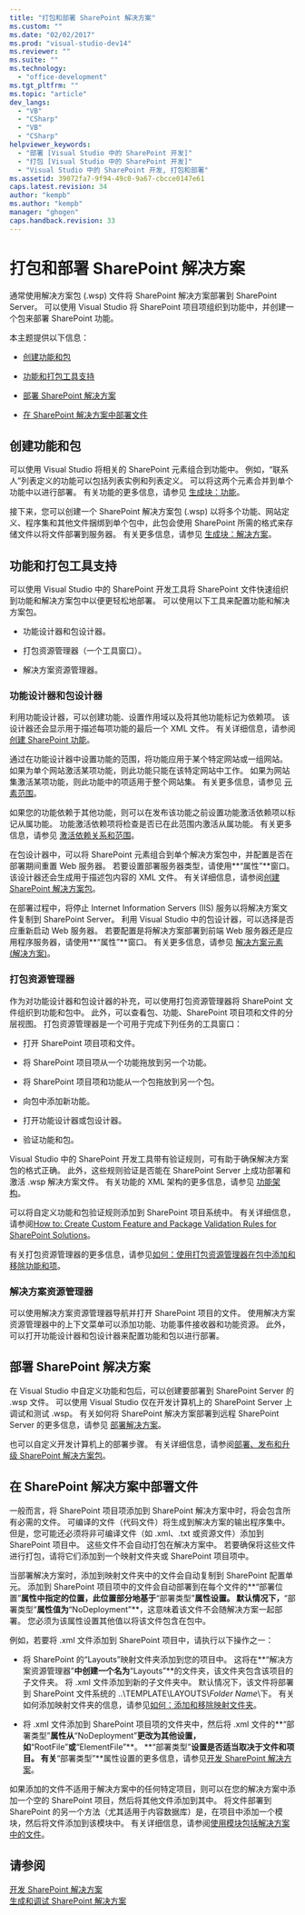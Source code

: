 ```yaml
---
title: "打包和部署 SharePoint 解决方案"
ms.custom: ""
ms.date: "02/02/2017"
ms.prod: "visual-studio-dev14"
ms.reviewer: ""
ms.suite: ""
ms.technology: 
  - "office-development"
ms.tgt_pltfrm: ""
ms.topic: "article"
dev_langs: 
  - "VB"
  - "CSharp"
  - "VB"
  - "CSharp"
helpviewer_keywords: 
  - "部署 [Visual Studio 中的 SharePoint 开发]"
  - "打包 [Visual Studio 中的 SharePoint 开发]"
  - "Visual Studio 中的 SharePoint 开发, 打包和部署"
ms.assetid: 39072fa7-9f94-49c0-9a67-cbcce0147e61
caps.latest.revision: 34
author: "kempb"
ms.author: "kempb"
manager: "ghogen"
caps.handback.revision: 33
---
```

# 打包和部署 SharePoint 解决方案
  通常使用解决方案包 \(.wsp\) 文件将 SharePoint 解决方案部署到 SharePoint Server。  可以使用 Visual Studio 将 SharePoint 项目项组织到功能中，并创建一个包来部署 SharePoint 功能。  
  
 本主题提供以下信息：  
  
-   [创建功能和包](#Creating)  
  
-   [功能和打包工具支持](#Tools)  
  
-   [部署 SharePoint 解决方案](#Deploying)  
  
-   [在 SharePoint 解决方案中部署文件](#DeployingFiles)  
  
##  <a name="Creating"></a> 创建功能和包  
 可以使用 Visual Studio 将相关的 SharePoint 元素组合到功能中。  例如，“联系人”列表定义的功能可以包括列表实例和列表定义。  可以将这两个元素合并到单个功能中以进行部署。  有关功能的更多信息，请参见 [生成块：功能](http://go.microsoft.com/fwlink/?LinkID=169183)。  
  
 接下来，您可以创建一个 SharePoint 解决方案包 \(.wsp\) 以将多个功能、网站定义、程序集和其他文件捆绑到单个包中，此包会使用 SharePoint 所需的格式来存储文件以将文件部署到服务器。  有关更多信息，请参见 [生成块：解决方案](http://go.microsoft.com/fwlink/?LinkID=169186)。  
  
##  <a name="Tools"></a> 功能和打包工具支持  
 可以使用 Visual Studio 中的 SharePoint 开发工具将 SharePoint 文件快速组织到功能和解决方案包中以便更轻松地部署。  可以使用以下工具来配置功能和解决方案包。  
  
-   功能设计器和包设计器。  
  
-   打包资源管理器（一个工具窗口）。  
  
-   解决方案资源管理器。  
  
### 功能设计器和包设计器  
 利用功能设计器，可以创建功能、设置作用域以及将其他功能标记为依赖项。  该设计器还会显示用于描述每项功能的最后一个 XML 文件。  有关详细信息，请参阅[创建 SharePoint 功能](../sharepoint/creating-sharepoint-features.md)。  
  
 通过在功能设计器中设置功能的范围，将功能应用于某个特定网站或一组网站。  如果为单个网站激活某项功能，则此功能只能在该特定网站中工作。  如果为网站集激活某项功能，则此功能中的项适用于整个网站集。  有关更多信息，请参见 [元素范围](http://go.microsoft.com/fwlink/?LinkID=169189)。  
  
 如果您的功能依赖于其他功能，则可以在发布该功能之前设置功能激活依赖项以标记从属功能。  功能激活依赖项将检查是否已在此范围内激活从属功能。  有关更多信息，请参见 [激活依赖关系和范围](http://go.microsoft.com/fwlink/?LinkID=169190)。  
  
 在包设计器中，可以将 SharePoint 元素组合到单个解决方案包中，并配置是否在部署期间重置 Web 服务器。  若要设置部署服务器类型，请使用**“属性”**窗口。  该设计器还会生成用于描述包内容的 XML 文件。  有关详细信息，请参阅[创建 SharePoint 解决方案包](../sharepoint/creating-sharepoint-solution-packages.md)。  
  
 在部署过程中，将停止 Internet Information Servers \(IIS\) 服务以将解决方案文件复制到 SharePoint Server。  利用 Visual Studio 中的包设计器，可以选择是否应重新启动 Web 服务器。  若要配置是将解决方案部署到前端 Web 服务器还是应用程序服务器，请使用**“属性”**窗口。  有关更多信息，请参见 [解决方案元素 \(解决方案\)](http://go.microsoft.com/fwlink/?LinkID=169191)。  
  
### 打包资源管理器  
 作为对功能设计器和包设计器的补充，可以使用打包资源管理器将 SharePoint 文件组织到功能和包中。  此外，可以查看包、功能、SharePoint 项目项和文件的分层视图。  打包资源管理器是一个可用于完成下列任务的工具窗口：  
  
-   打开 SharePoint 项目项和文件。  
  
-   将 SharePoint 项目项从一个功能拖放到另一个功能。  
  
-   将 SharePoint 项目项和功能从一个包拖放到另一个包。  
  
-   向包中添加新功能。  
  
-   打开功能设计器或包设计器。  
  
-   验证功能和包。  
  
 Visual Studio 中的 SharePoint 开发工具带有验证规则，可有助于确保解决方案包的格式正确。  此外，这些规则验证是否能在 SharePoint Server 上成功部署和激活 .wsp 解决方案文件。  有关功能的 XML 架构的更多信息，请参见 [功能架构](http://go.microsoft.com/fwlink/?LinkID=169192)。  
  
 可以将自定义功能和包验证规则添加到 SharePoint 项目系统中。  有关详细信息，请参阅[How to: Create Custom Feature and Package Validation Rules for SharePoint Solutions](../sharepoint/how-to-create-custom-feature-and-package-validation-rules-for-sharepoint-solutions.md)。  
  
 有关打包资源管理器的更多信息，请参见[如何：使用打包资源管理器在包中添加和移除功能和项](../sharepoint/how-to-add-and-remove-features-and-items-to-a-package-by-using-the-packaging-explorer.md)。  
  
### 解决方案资源管理器  
 可以使用解决方案资源管理器导航并打开 SharePoint 项目的文件。  使用解决方案资源管理器中的上下文菜单可以添加功能、功能事件接收器和功能资源。  此外，可以打开功能设计器和包设计器来配置功能和包以进行部署。  
  
##  <a name="Deploying"></a> 部署 SharePoint 解决方案  
 在 Visual Studio 中自定义功能和包后，可以创建要部署到 SharePoint Server 的 .wsp 文件。  可以使用 Visual Studio 仅在开发计算机上的 SharePoint Server 上调试和测试 .wsp。  有关如何将 SharePoint 解决方案部署到远程 SharePoint Server 的更多信息，请参见 [部署解决方案](http://go.microsoft.com/fwlink/?LinkID=169194)。  
  
 也可以自定义开发计算机上的部署步骤。  有关详细信息，请参阅[部署、发布和升级 SharePoint 解决方案包](../sharepoint/deploying-publishing-and-upgrading-sharepoint-solution-packages.md)。  
  
##  <a name="DeployingFiles"></a> 在 SharePoint 解决方案中部署文件  
 一般而言，将 SharePoint 项目项添加到 SharePoint 解决方案中时，将会包含所有必需的文件。  可编译的文件（代码文件）将生成到解决方案的输出程序集中。  但是，您可能还必须将非可编译文件（如 .xml、.txt 或资源文件）添加到 SharePoint 项目中。  这些文件不会自动打包在解决方案中。  若要确保将这些文件进行打包，请将它们添加到一个映射文件夹或 SharePoint 项目项中。  
  
 当部署解决方案时，添加到映射文件夹中的文件会自动复制到 SharePoint 配置单元。  添加到 SharePoint 项目项中的文件会自动部署到在每个文件的**“部署位置”**属性中指定的位置，此位置部分地基于**“部署类型”**属性设置。  默认情况下，**“部署类型”**属性值为**“NoDeployment”**，这意味着该文件不会随解决方案一起部署。  您必须为该属性设置其他值以将该文件包含在包中。  
  
 例如，若要将 .xml 文件添加到 SharePoint 项目中，请执行以下操作之一：  
  
-   将 SharePoint 的“Layouts”映射文件夹添加到您的项目中。  这将在**“解决方案资源管理器”**中创建一个名为**“Layouts”**的文件夹，该文件夹包含该项目的子文件夹。  将 .xml 文件添加到新的子文件夹中。  默认情况下，该文件将部署到 SharePoint 文件系统的 ..\\TEMPLATE\\LAYOUTS\\*Folder Name*\\下。  有关如何添加映射文件夹的信息，请参见[如何：添加和移除映射文件夹](../sharepoint/how-to-add-and-remove-mapped-folders.md)。  
  
-   将 .xml 文件添加到 SharePoint 项目项的文件夹中，然后将 .xml 文件的**“部署类型”**属性从**“NoDeployment”**更改为其他设置，如**“RootFile”**或**“ElementFile”**。  **“部署类型”**设置是否适当取决于文件和项目。  有关**“部署类型”**属性设置的更多信息，请参见[开发 SharePoint 解决方案](../sharepoint/developing-sharepoint-solutions.md)。  
  
 如果添加的文件不适用于解决方案中的任何特定项目，则可以在您的解决方案中添加一个空的 SharePoint 项目，然后将其他文件添加到其中。  将文件部署到 SharePoint 的另一个方法（尤其适用于内容数据库）是，在项目中添加一个模块，然后将文件添加到该模块中。  有关详细信息，请参阅[使用模块包括解决方案中的文件](../sharepoint/using-modules-to-include-files-in-the-solution.md)。  
  
## 请参阅  
 [开发 SharePoint 解决方案](../sharepoint/developing-sharepoint-solutions.md)   
 [生成和调试 SharePoint 解决方案](../sharepoint/building-and-debugging-sharepoint-solutions.md)  
  
  
